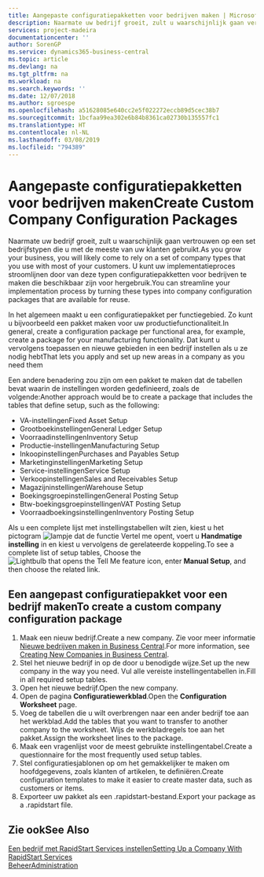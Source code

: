 ```yaml
---
title: Aangepaste configuratiepakketten voor bedrijven maken | Microsoft Docs
description: Naarmate uw bedrijf groeit, zult u waarschijnlijk gaan vertrouwen op een set bedrijfstypen die u met de meeste van uw klanten gebruikt. U kunt uw implementatieproces stroomlijnen door van deze typen configuratiepakketten voor bedrijven te maken die beschikbaar zijn voor hergebruik.
services: project-madeira
documentationcenter: ''
author: SorenGP
ms.service: dynamics365-business-central
ms.topic: article
ms.devlang: na
ms.tgt_pltfrm: na
ms.workload: na
ms.search.keywords: ''
ms.date: 12/07/2018
ms.author: sgroespe
ms.openlocfilehash: a51628085e640cc2e5f022272eccb89d5cec38b7
ms.sourcegitcommit: 1bcfaa99ea302e6b84b8361ca02730b135557fc1
ms.translationtype: HT
ms.contentlocale: nl-NL
ms.lasthandoff: 03/08/2019
ms.locfileid: "794389"
---
```

# <a name="create-custom-company-configuration-packages"></a><span data-ttu-id="64c6d-104">Aangepaste configuratiepakketten voor bedrijven maken</span><span class="sxs-lookup"><span data-stu-id="64c6d-104">Create Custom Company Configuration Packages</span></span>
<span data-ttu-id="64c6d-105">Naarmate uw bedrijf groeit, zult u waarschijnlijk gaan vertrouwen op een set bedrijfstypen die u met de meeste van uw klanten gebruikt.</span><span class="sxs-lookup"><span data-stu-id="64c6d-105">As you grow your business, you will likely come to rely on a set of company types that you use with most of your customers.</span></span> <span data-ttu-id="64c6d-106">U kunt uw implementatieproces stroomlijnen door van deze typen configuratiepakketten voor bedrijven te maken die beschikbaar zijn voor hergebruik.</span><span class="sxs-lookup"><span data-stu-id="64c6d-106">You can streamline your implementation process by turning these types into company configuration packages that are available for reuse.</span></span>  

<span data-ttu-id="64c6d-107">In het algemeen maakt u een configuratiepakket per functiegebied. Zo kunt u bijvoorbeeld een pakket maken voor uw productiefunctionaliteit.</span><span class="sxs-lookup"><span data-stu-id="64c6d-107">In general, create a configuration package per functional area, for example, create a package for your manufacturing functionality.</span></span> <span data-ttu-id="64c6d-108">Dat kunt u vervolgens toepassen en nieuwe gebieden in een bedrijf instellen als u ze nodig hebt</span><span class="sxs-lookup"><span data-stu-id="64c6d-108">That lets you apply and set up new areas in a company as you need them</span></span>  

<span data-ttu-id="64c6d-109">Een andere benadering zou zijn om een pakket te maken dat de tabellen bevat waarin de instellingen worden gedefinieerd, zoals de volgende:</span><span class="sxs-lookup"><span data-stu-id="64c6d-109">Another approach would be to create a package that includes the tables that define setup, such as the following:</span></span>  

-   <span data-ttu-id="64c6d-110">VA-instellingen</span><span class="sxs-lookup"><span data-stu-id="64c6d-110">Fixed Asset Setup</span></span>  
-   <span data-ttu-id="64c6d-111">Grootboekinstellingen</span><span class="sxs-lookup"><span data-stu-id="64c6d-111">General Ledger Setup</span></span>  
-   <span data-ttu-id="64c6d-112">Voorraadinstellingen</span><span class="sxs-lookup"><span data-stu-id="64c6d-112">Inventory Setup</span></span>  
-   <span data-ttu-id="64c6d-113">Productie-instellingen</span><span class="sxs-lookup"><span data-stu-id="64c6d-113">Manufacturing Setup</span></span>  
-   <span data-ttu-id="64c6d-114">Inkoopinstellingen</span><span class="sxs-lookup"><span data-stu-id="64c6d-114">Purchases and Payables Setup</span></span>  
-   <span data-ttu-id="64c6d-115">Marketinginstellingen</span><span class="sxs-lookup"><span data-stu-id="64c6d-115">Marketing Setup</span></span>  
-   <span data-ttu-id="64c6d-116">Service-instellingen</span><span class="sxs-lookup"><span data-stu-id="64c6d-116">Service Setup</span></span>  
-   <span data-ttu-id="64c6d-117">Verkoopinstellingen</span><span class="sxs-lookup"><span data-stu-id="64c6d-117">Sales and Receivables Setup</span></span>  
-   <span data-ttu-id="64c6d-118">Magazijninstellingen</span><span class="sxs-lookup"><span data-stu-id="64c6d-118">Warehouse Setup</span></span>  
-   <span data-ttu-id="64c6d-119">Boekingsgroepinstellingen</span><span class="sxs-lookup"><span data-stu-id="64c6d-119">General Posting Setup</span></span>  
-   <span data-ttu-id="64c6d-120">Btw-boekingsgroepinstellingen</span><span class="sxs-lookup"><span data-stu-id="64c6d-120">VAT Posting Setup</span></span>  
-   <span data-ttu-id="64c6d-121">Voorraadboekingsinstellingen</span><span class="sxs-lookup"><span data-stu-id="64c6d-121">Inventory Posting Setup</span></span>  

<span data-ttu-id="64c6d-122">Als u een complete lijst met instellingstabellen wilt zien, kiest u het pictogram ![lampje dat de functie Vertel me opent](media/ui-search/search_small.png "Vertel me wat u wilt doen"), voert u **Handmatige instelling** in en kiest u vervolgens de gerelateerde koppeling.</span><span class="sxs-lookup"><span data-stu-id="64c6d-122">To see a complete list of setup tables, Choose the ![Lightbulb that opens the Tell Me feature](media/ui-search/search_small.png "Tell me what you want to do") icon, enter **Manual Setup**, and then choose the related link.</span></span>  

## <a name="to-create-a-custom-company-configuration-package"></a><span data-ttu-id="64c6d-123">Een aangepast configuratiepakket voor een bedrijf maken</span><span class="sxs-lookup"><span data-stu-id="64c6d-123">To create a custom company configuration package</span></span>  
1.  <span data-ttu-id="64c6d-124">Maak een nieuw bedrijf.</span><span class="sxs-lookup"><span data-stu-id="64c6d-124">Create a new company.</span></span> <span data-ttu-id="64c6d-125">Zie voor meer informatie [Nieuwe bedrijven maken in Business Central](about-new-company.md).</span><span class="sxs-lookup"><span data-stu-id="64c6d-125">For more information, see [Creating New Companies in Business Central](about-new-company.md).</span></span>  
3.  <span data-ttu-id="64c6d-126">Stel het nieuwe bedrijf in op de door u benodigde wijze.</span><span class="sxs-lookup"><span data-stu-id="64c6d-126">Set up the new company in the way you need.</span></span> <span data-ttu-id="64c6d-127">Vul alle vereiste instellingentabellen in.</span><span class="sxs-lookup"><span data-stu-id="64c6d-127">Fill in all required setup tables.</span></span>  
4.  <span data-ttu-id="64c6d-128">Open het nieuwe bedrijf.</span><span class="sxs-lookup"><span data-stu-id="64c6d-128">Open the new company.</span></span>
5. <span data-ttu-id="64c6d-129">Open de pagina **Configuratiewerkblad**.</span><span class="sxs-lookup"><span data-stu-id="64c6d-129">Open the **Configuration Worksheet** page.</span></span>  
6.  <span data-ttu-id="64c6d-130">Voeg de tabellen die u wilt overbrengen naar een ander bedrijf toe aan het werkblad.</span><span class="sxs-lookup"><span data-stu-id="64c6d-130">Add the tables that you want to transfer to another company to the worksheet.</span></span> <span data-ttu-id="64c6d-131">Wijs de werkbladregels toe aan het pakket.</span><span class="sxs-lookup"><span data-stu-id="64c6d-131">Assign the worksheet lines to the package.</span></span>  
7.  <span data-ttu-id="64c6d-132">Maak een vragenlijst voor de meest gebruikte instellingentabel.</span><span class="sxs-lookup"><span data-stu-id="64c6d-132">Create a questionnaire for the most frequently used setup tables.</span></span>  
8.  <span data-ttu-id="64c6d-133">Stel configuratiesjablonen op om het gemakkelijker te maken om hoofdgegevens, zoals klanten of artikelen, te definiëren.</span><span class="sxs-lookup"><span data-stu-id="64c6d-133">Create configuration templates to make it easier to create master data, such as customers or items.</span></span>  
9.  <span data-ttu-id="64c6d-134">Exporteer uw pakket als een .rapidstart-bestand.</span><span class="sxs-lookup"><span data-stu-id="64c6d-134">Export your package as a .rapidstart file.</span></span>  

## <a name="see-also"></a><span data-ttu-id="64c6d-135">Zie ook</span><span class="sxs-lookup"><span data-stu-id="64c6d-135">See Also</span></span>  
[<span data-ttu-id="64c6d-136">Een bedrijf met RapidStart Services instellen</span><span class="sxs-lookup"><span data-stu-id="64c6d-136">Setting Up a Company With RapidStart Services</span></span>](admin-set-up-a-company-with-rapidstart.md)  
[<span data-ttu-id="64c6d-137">Beheer</span><span class="sxs-lookup"><span data-stu-id="64c6d-137">Administration</span></span>](admin-setup-and-administration.md)
